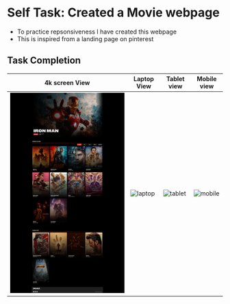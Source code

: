 # Self Task: Created a Movie webpage
- To practice repsonsiveness I have created this webpage
- This is inspired from a landing page on pinterest

## Task Completion
| 4k screen View | Laptop View | Tablet view | Mobile view |
|-------------|-------------|-------------|-------------|
| ![laptop](./ss/4k.png)|  ![laptop](./ss/desktop.png)|  ![tablet](./ss/tablet.png) |  ![mobile](./ss/mobile.png)|